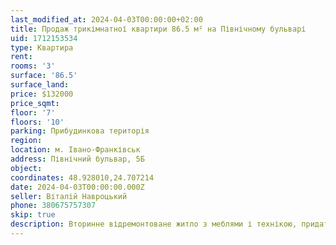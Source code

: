 ```yaml
---
last_modified_at: 2024-04-03T00:00:00+02:00
title: Продаж трикімнатної квартири 86.5 м² на Північному бульварі
uid: 1712153534
type: Квартира
rent:
rooms: '3'
surface: '86.5'
surface_land:
price: $132000
price_sqmt:
floor: '7'
floors: '10'
parking: Прибудинкова територія
region:
location: м. Івано-Франківськ
address: Північний бульвар, 5Б
object:
coordinates: 48.928010,24.707214
date: 2024-04-03T00:00:00.000Z
seller: Віталій Навроцький
phone: 380675757307
skip: true
description: Вторинне відремонтоване житло з меблями і технікою, придатне і готове для проживання
---
```

